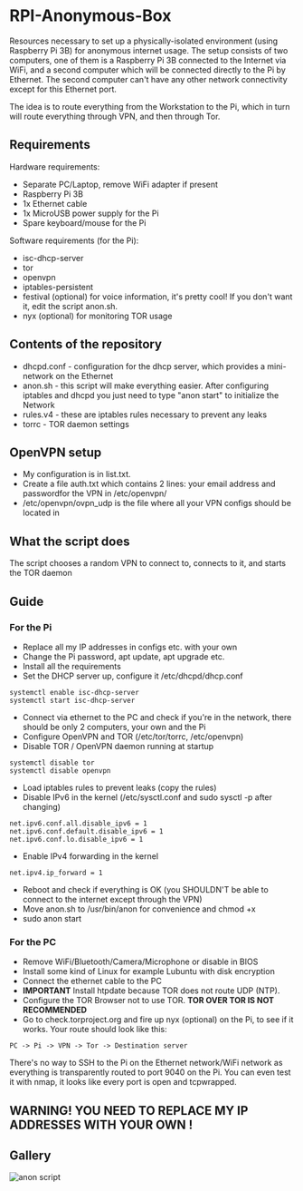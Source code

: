 # RPI-Anonymous-Box
Resources necessary to set up a physically-isolated environment (using Raspberry Pi 3B) for anonymous internet usage.
The setup consists of two computers, one of them is a Raspberry Pi 3B connected to the Internet via WiFi, and a second computer which will be connected directly to the Pi by Ethernet. The second computer can't have any other network connectivity except for this Ethernet port.

The idea is to route everything from the Workstation to the Pi, which in turn will route everything through VPN, and then through Tor.

## Requirements
Hardware requirements:
- Separate PC/Laptop, remove WiFi adapter if present
- Raspberry Pi 3B
- 1x Ethernet cable
- 1x MicroUSB power supply for the Pi
- Spare keyboard/mouse for the Pi

Software requirements (for the Pi):
- isc-dhcp-server 
- tor
- openvpn
- iptables-persistent
- festival (optional) for voice information, it's pretty cool! If you don't want it, edit the script anon.sh.
- nyx (optional) for monitoring TOR usage

## Contents of the repository
- dhcpd.conf - configuration for the dhcp server, which provides a mini-network on the Ethernet
- anon.sh - this script will make everything easier. After configuring iptables and dhcpd you just need to type "anon start" to initialize the Network
- rules.v4 - these are iptables rules necessary to prevent any leaks
- torrc - TOR daemon settings

## OpenVPN setup
- My configuration is in list.txt. 
- Create a file auth.txt which contains 2 lines: your email address and passwordfor the VPN in /etc/openvpn/
- /etc/openvpn/ovpn_udp is the file where all your VPN configs should be located in

## What the script does
The script chooses a random VPN to connect to, connects to it, and starts the TOR daemon

## Guide
### For the Pi
- Replace all my IP addresses in configs etc. with your own
- Change the Pi password, apt update, apt upgrade etc.
- Install all the requirements
- Set the DHCP server up, configure it /etc/dhcpd/dhcp.conf
```
systemctl enable isc-dhcp-server
systemctl start isc-dhcp-server
````
- Connect via ethernet to the PC and check if you're in the network, there should be only 2 computers, your own and the Pi
- Configure OpenVPN and TOR (/etc/tor/torrc, /etc/openvpn)
- Disable TOR / OpenVPN daemon running at startup
```
systemctl disable tor
systemctl disable openvpn
````
- Load iptables rules to prevent leaks (copy the rules) 
- Disable IPv6 in the kernel (/etc/sysctl.conf and sudo sysctl -p after changing)
```
net.ipv6.conf.all.disable_ipv6 = 1
net.ipv6.conf.default.disable_ipv6 = 1
net.ipv6.conf.lo.disable_ipv6 = 1
```
- Enable IPv4 forwarding in the kernel 
```
net.ipv4.ip_forward = 1
```
- Reboot and check if everything is OK (you SHOULDN'T be able to connect to the internet except through the VPN)
- Move anon.sh to /usr/bin/anon for convenience and chmod +x
- sudo anon start
### For the PC
- Remove WiFi/Bluetooth/Camera/Microphone or disable in BIOS
- Install some kind of Linux for example Lubuntu with disk encryption
- Connect the ethernet cable to the PC
- **IMPORTANT** Install htpdate because TOR does not route UDP (NTP).
- Configure the TOR Browser not to use TOR. **TOR OVER TOR IS NOT RECOMMENDED**
- Go to check.torproject.org and fire up nyx (optional) on the Pi, to see if it works. Your route should look like this:

```PC -> Pi -> VPN -> Tor -> Destination server```

There's no way to SSH to the Pi on the Ethernet network/WiFi network as everything is transparently routed to port 9040 on the Pi.
You can even test it with nmap, it looks like every port is open and tcpwrapped.


## WARNING! YOU NEED TO REPLACE MY IP ADDRESSES WITH YOUR OWN !


## Gallery

![anon script](https://i.imgur.com/myR3AHC.jpg)


